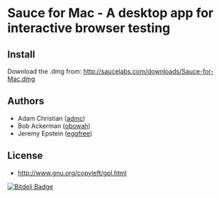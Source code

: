 # Sauce for Mac - A desktop app for interactive browser testing


## Install

Download the .dmg from: http://saucelabs.com/downloads/Sauce-for-Mac.dmg

## Authors

  - Adam Christian ([admc](http://github.com/admc))
  - Bob Ackerman ([obowah](https://github.com/obowah))
  - Jeremy Epstein ([eggfree](https://github.com/eggfree))

## License

  * http://www.gnu.org/copyleft/gpl.html

[![Bitdeli Badge](https://d2weczhvl823v0.cloudfront.net/saucelabs/sauce-for-mac/trend.png)](https://bitdeli.com/free "Bitdeli Badge")
